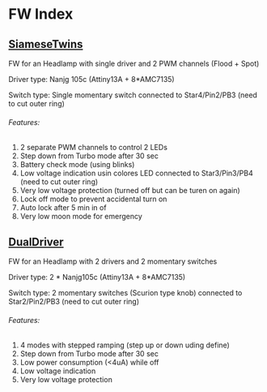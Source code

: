 # FW Index
## [SiameseTwins](https://github.com/YuvalSob/CavingHeadlampsFW/tree/main/SiameseTwins)

FW for an Headlamp with single driver and 2 PWM channels (Flood + Spot) 

Driver type: Nanjg 105c (Attiny13A + 8*AMC7135)

Switch type: Single momentary switch connected to Star4/Pin2/PB3 (need to cut outer ring)

###### Features: ######
1. 2 separate PWM channels to control 2 LEDs
2. Step down from Turbo mode after 30 sec 
3. Battery check mode (using blinks)
4. Low voltage indication usin colores LED connected to Star3/Pin3/PB4 (need to cut outer ring)
5. Very low voltage protection (turned off but can be turen on again)
6. Lock off mode to prevent accidental turn on
7. Auto lock after 5 min in of
8. Very low moon mode for emergency 


## [DualDriver](https://github.com/YuvalSob/CavingHeadlampsFW/tree/main/DualDriver)

FW for an Headlamp with 2 drivers and 2 momentary switches 

Driver type: 2 * Nanjg105c (Attiny13A + 8*AMC7135)

Switch type: 2 momentary switches (Scurion type knob) connected to Star2/Pin2/PB3 (need to cut outer ring)

###### Features: ######
1. 4 modes with stepped ramping (step up or down uding define)
2. Step down from Turbo mode after 30 sec 
3. Low power consumption (<4uA) while off
4. Low voltage indication 
5. Very low voltage protection
